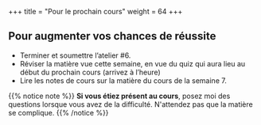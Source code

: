 +++
title = "Pour le prochain cours"
weight = 64
+++

## Pour augmenter vos chances de réussite

- Terminer et soumettre l’atelier #6.
- Réviser la matière vue cette semaine, en vue du quiz qui aura lieu au début du prochain cours (arrivez à l’heure)
- Lire les notes de cours sur la matière du cours de la semaine 7.


{{% notice note %}}
**Si vous étiez présent au cours**, posez moi des questions lorsque vous avez de la difficulté. N'attendez pas que la matière se complique.
{{% /notice %}}

